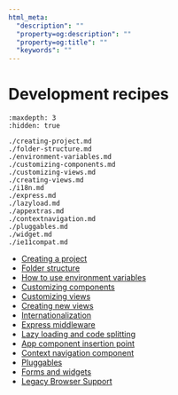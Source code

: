 ```yaml
---
html_meta:
  "description": ""
  "property=og:description": ""
  "property=og:title": ""
  "keywords": ""
---
```


# Development recipes


```{toctree}
:maxdepth: 3
:hidden: true

./creating-project.md
./folder-structure.md
./environment-variables.md
./customizing-components.md
./customizing-views.md
./creating-views.md
./i18n.md
./express.md
./lazyload.md
./appextras.md
./contextnavigation.md
./pluggables.md
./widget.md
./ie11compat.md

```

- [Creating a project](./creating-project.md)
- [Folder structure](./folder-structure.md)
- [How to use environment variables](./environment-variables.md)
- [Customizing components](./customizing-components.md)
- [Customizing views](./customizing-views.md)
- [Creating new views](./creating-views.md)
- [Internationalization](./i18n.md)
- [Express middleware](./express.md)
- [Lazy loading and code splitting](./lazyload.md)
- [App component insertion point](./appextras.md)
- [Context navigation component](./contextnavigation.md)
- [Pluggables](./pluggables.md)
- [Forms and widgets](./widget.md)
- [Legacy Browser Support](./ie11compat.md)
